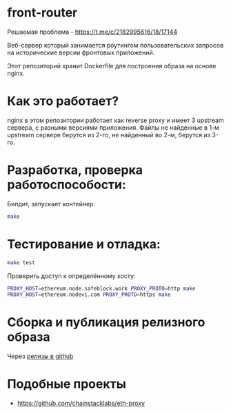 # front-router

Решаемая проблема - https://t.me/c/2182995616/18/17144

Веб-сервер который занимается роутингом пользовательских запросов на
исторические версии фронтовых приложений.

Этот репозиторий хранит Dockerfile для построения образа на основе nginx.

# Как это работает?

nginx в этом репозитории работает как reverse proxy и имеет 3 upstream сервера,
с разными версиями приложения. Файлы не найденные в 1-м upstream сервере берутся
из 2-го, не найденный во 2-м, берутся из 3-го.

# Разработка, проверка работоспособости:

Билдит, запускает контейнер:

```sh
make
```

# Тестирование и отладка:

```sh
make test
```

Проверить доступ к определённому хосту:

```sh
PROXY_HOST=ethereum.node.safeblock.work PROXY_PROTO=http make
PROXY_HOST=ethereum.nodevi.com PROXY_PROTO=https make
```

# Сборка и публикация релизного образа

Через [релизы в github](https://github.com/safeblock-com/ankira/releases/new)

# Подобные проекты

* https://github.com/chainstacklabs/eth-proxy

